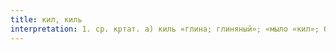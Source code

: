 ```yaml
---
title: кил, киль
interpretation: 1. ср. кртат. а) киль «глина; глиняный»; «мыло «кил»; б) къыл «щетина»; «ость»
---
```

